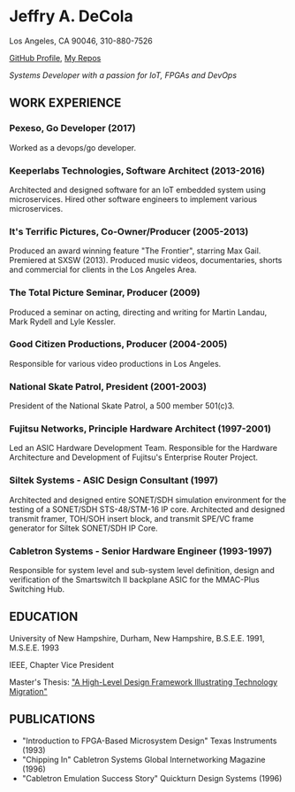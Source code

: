 # Jeffry A. DeCola
Los Angeles, CA 90046,
310-880-7526

[GitHub Profile](https://github.com/JeffDeCola),
[My Repos](https://github.com/JeffDeCola?tab=repositories)

_Systems Developer with a passion for IoT, FPGAs and DevOps_

## WORK EXPERIENCE

### Pexeso, Go Developer (2017)

Worked as a devops/go developer.

### Keeperlabs Technologies, Software Architect (2013-2016)

Architected and designed software for an IoT embedded system using
microservices. Hired other software engineers to implement various
microservices.

### It's Terrific Pictures, Co-Owner/Producer (2005-2013)

Produced an award winning feature "The Frontier", starring Max Gail.
Premiered at SXSW (2013). Produced music videos, documentaries,
shorts and commercial for clients in the Los Angeles Area.

### The Total Picture Seminar, Producer (2009)

Produced a seminar on acting, directing and writing for Martin Landau,
Mark Rydell and Lyle Kessler.

### Good Citizen Productions, Producer (2004-2005)

Responsible for various video productions in Los Angeles.

### National Skate Patrol, President (2001-2003)

President of the National Skate Patrol, a 500 member 501(c)3.

### Fujitsu Networks, Principle Hardware Architect (1997-2001)

Led an ASIC Hardware Development Team.
Responsible for the Hardware Architecture and Development of
Fujitsu's Enterprise Router Project.

### Siltek Systems - ASIC Design Consultant (1997)

Architected and designed entire SONET/SDH simulation environment for the testing
of a SONET/SDH STS-48/STM-16 IP core.  Architected and designed transmit framer,
TOH/SOH insert block, and transmit SPE/VC frame generator for Siltek SONET/SDH
IP Core.

### Cabletron Systems - Senior Hardware Engineer (1993-1997)

Responsible for system level and sub-system level definition, design and
verification of the Smartswitch II backplane ASIC for the MMAC-Plus Switching Hub.

## EDUCATION

University of New Hampshire, Durham, New Hampshire, B.S.E.E. 1991,  M.S.E.E. 1993

IEEE, Chapter Vice President

Master's Thesis:
["A High-Level Design Framework Illustrating Technology Migration"](https://unh.primo.exlibrisgroup.com/discovery/fulldisplay?docid=alma991007116219805221&context=L&vid=01USNH_UNH:MAIN&search_scope=MyInst_and_CI&tab=Everything&lang=en)

## PUBLICATIONS

* "Introduction to FPGA-Based Microsystem Design" Texas Instruments (1993)
* "Chipping In" Cabletron Systems Global Internetworking Magazine (1996)
* "Cabletron Emulation Success Story" Quickturn Design Systems (1996)
